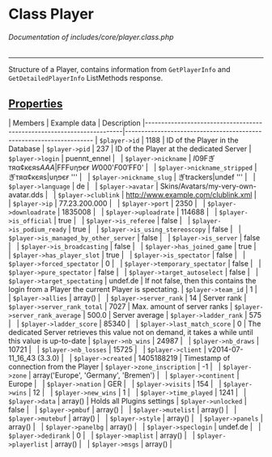 # Class Player
###### Documentation of includes/core/player.class.php


***


Structure of a Player, contains information from `GetPlayerInfo` and `GetDetailedPlayerInfo` ListMethods response.



## [Properties](_#Properties)


| Members								| Example data						| Description
|-----------------------------------------------------------------------|--------------------------------------------------------------------
| `$player->id`								| 1188							| ID of the Player in the Database
| `$player->pid`							| 237							| ID of the Player at the dedicated Server
| `$player->login`							| puennt_ennel						| &nbsp;
| `$player->nickname`							| $I$09Fぎтяα¢кєяѕ$AAA|$FFFυηפєғ $W$000'$F00'$FF0'	| &nbsp;
| `$player->nickname_stripped`						| ぎтяα¢кєяѕ|υηפєғ '''					| &nbsp;
| `$player->nickname_slug`						| ぎtrackers|undef '''					| &nbsp;
| `$player->language`							| de							| &nbsp;
| `$player->avatar`							| Skins/Avatars/my-very-own-avatar.dds			| &nbsp;
| `$player->clublink`							| http://www.example.com/clublink.xml			| &nbsp;
| `$player->ip`								| 77.23.200.000						| &nbsp;
| `$player->port`							| 2350							| &nbsp;
| `$player->downloadrate`						| 1835008						| &nbsp;
| `$player->uploadrate`							| 114688						| &nbsp;
| `$player->is_official`						| true							| &nbsp;
| `$player->is_referee`							| false							| &nbsp;
| `$player->is_podium_ready`						| true							| &nbsp;
| `$player->is_using_stereoscopy`					| false							| &nbsp;
| `$player->is_managed_by_other_server`					| false							| &nbsp;
| `$player->is_server`							| false							| &nbsp;
| `$player->is_broadcasting`						| false							| &nbsp;
| `$player->has_joined_game`						| true							| &nbsp;
| `$player->has_player_slot`						| true							| &nbsp;
| `$player->is_spectator`						| false							| &nbsp;
| `$player->forced_spectator`						| 0							| &nbsp;
| `$player->temporary_spectator`					| false							| &nbsp;
| `$player->pure_spectator`						| false							| &nbsp;
| `$player->target_autoselect`						| false							| &nbsp;
| `$player->target_spectating`						| undef.de						| If not false, then this contains the login from a Player the current Player is spectating.
| `$player->team_id`							| 1							| &nbsp;
| `$player->allies`							| array()						| &nbsp;
| `$player->server_rank`						| 14							| Server rank
| `$player->server_rank_total`						| 7027							| Max. amount of server ranks
| `$player->server_rank_average`					| 500.0							| Server average
| `$player->ladder_rank`						| 575							| &nbsp;
| `$player->ladder_score`						| 85340							| &nbsp;
| `$player->last_match_score`						| 0							| The dedicated Server retrieves this value not on demand, it takes a while until this value is up-to-date
| `$player->nb_wins`							| 24987							| &nbsp;
| `$player->nb_draws`							| 10721							| &nbsp;
| `$player->nb_losses`							| 15725							| &nbsp;
| `$player->client`							| v2014-07-11_16_43 (3.3.0)				| &nbsp;
| `$player->created`							| 1405188219						| Timestamp of connection from the Player
| `$player->zone_inscription`						| -1							| &nbsp;
| `$player->zone`							| array('Europe', 'Germany', 'Bremen')			| &nbsp;
| `$player->continent`							| Europe						| &nbsp;
| `$player->nation`							| GER							| &nbsp;
| `$player->visits`							| 154							| &nbsp;
| `$player->wins`							| 12							| &nbsp;
| `$player->new_wins`							| 1							| &nbsp;
| `$player->time_played`						| 1241							| &nbsp;
| `$player->data`							| array()						| Holds all Plugins settings
| `$player->unlocked`							| false							| &nbsp;
| `$player->pmbuf`							| array()						| &nbsp;
| `$player->mutelist`							| array()						| &nbsp;
| `$player->mutebuf`							| array()						| &nbsp;
| `$player->style`							| array()						| &nbsp;
| `$player->panels`							| array()						| &nbsp;
| `$player->panelbg`							| array()						| &nbsp;
| `$player->speclogin`							| undef.de						| &nbsp;
| `$player->dedirank`							| 0							| &nbsp;
| `$player->maplist`							| array()						| &nbsp;
| `$player->playerlist`							| array()						| &nbsp;
| `$player->msgs`							| array()						| &nbsp;
